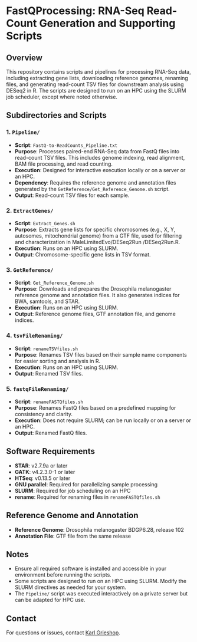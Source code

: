 # FastQProcessing: RNA-Seq Read-Count Generation and Supporting Scripts

## Overview
This repository contains scripts and pipelines for processing RNA-Seq data, including extracting gene lists, downloading reference genomes, renaming files, and generating read-count TSV files for downstream analysis using DESeq2 in R. The scripts are designed to run on an HPC using the SLURM job scheduler, except where noted otherwise.

## Subdirectories and Scripts

### 1. `Pipeline/`
- **Script**: `FastQ-to-ReadCounts_Pipeline.txt`
- **Purpose**: Processes paired-end RNA-Seq data from FastQ files into read-count TSV files. This includes genome indexing, read alignment, BAM file processing, and read counting.
- **Execution**: Designed for interactive execution locally or on a server or an HPC.
- **Dependency**: Requires the reference genome and annotation files generated by the `GetReference/Get_Reference_Genome.sh` script.
- **Output**: Read-count TSV files for each sample.

### 2. `ExtractGenes/`
- **Script**: `Extract_Genes.sh`
- **Purpose**: Extracts gene lists for specific chromosomes (e.g., X, Y, autosomes, mitochondrial genome) from a GTF file, used for filtering and characterization in MaleLimitedEvo/DESeq2Run
/DESeq2Run.R.
- **Execution**: Runs on an HPC using SLURM.
- **Output**: Chromosome-specific gene lists in TSV format.

### 3. `GetReference/`
- **Script**: `Get_Reference_Genome.sh`
- **Purpose**: Downloads and prepares the Drosophila melanogaster reference genome and annotation files. It also generates indices for BWA, samtools, and STAR.
- **Execution**: Runs on an HPC using SLURM.
- **Output**: Reference genome files, GTF annotation file, and genome indices.

### 4. `tsvFileRenaming/`
- **Script**: `renameTSVfiles.sh`
- **Purpose**: Renames TSV files based on their sample name components for easier sorting and analysis in R.
- **Execution**: Runs on an HPC using SLURM.
- **Output**: Renamed TSV files.

### 5. `fastqFileRenaming/`
- **Script**: `renameFASTQfiles.sh`
- **Purpose**: Renames FastQ files based on a predefined mapping for consistency and clarity.
- **Execution**: Does not require SLURM; can be run locally or on a server or an HPC.
- **Output**: Renamed FastQ files.

## Software Requirements
- **STAR**: v2.7.9a or later
- **GATK**: v4.2.3.0-1 or later
- **HTSeq**: v0.13.5 or later
- **GNU parallel**: Required for parallelizing sample processing
- **SLURM**: Required for job scheduling on an HPC
- **rename**: Required for renaming files in `renameFASTQfiles.sh`

## Reference Genome and Annotation
- **Reference Genome**: Drosophila melanogaster BDGP6.28, release 102
- **Annotation File**: GTF file from the same release

## Notes
- Ensure all required software is installed and accessible in your environment before running the scripts.
- Some scripts are designed to run on an HPC using SLURM. Modify the SLURM directives as needed for your system.
- The `Pipeline/` script was executed interactively on a private server but can be adapted for HPC use.

## Contact
For questions or issues, contact [Karl Grieshop](https://github.com/karlgrieshop).
